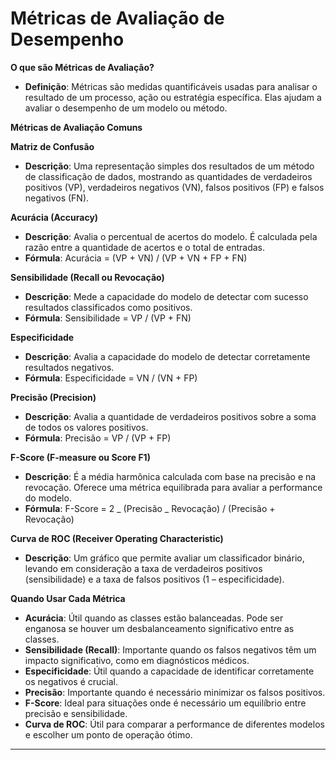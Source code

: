 # **Métricas de Avaliação de Desempenho**

**O que são Métricas de Avaliação?**

- **Definição**: Métricas são medidas quantificáveis usadas para analisar o resultado de um processo, ação ou estratégia específica. Elas ajudam a avaliar o desempenho de um modelo ou método.

**Métricas de Avaliação Comuns**

**Matriz de Confusão**

- **Descrição**: Uma representação simples dos resultados de um método de classificação de dados, mostrando as quantidades de verdadeiros positivos (VP), verdadeiros negativos (VN), falsos positivos (FP) e falsos negativos (FN).

**Acurácia (Accuracy)**

- **Descrição**: Avalia o percentual de acertos do modelo. É calculada pela razão entre a quantidade de acertos e o total de entradas.
- **Fórmula**:
  Acurácia = (VP + VN) / (VP + VN + FP + FN)

**Sensibilidade (Recall ou Revocação)**

- **Descrição**: Mede a capacidade do modelo de detectar com sucesso resultados classificados como positivos.
- **Fórmula**:
  Sensibilidade = VP / (VP + FN)

**Especificidade**

- **Descrição**: Avalia a capacidade do modelo de detectar corretamente resultados negativos.
- **Fórmula**:
  Especificidade = VN / (VN + FP)

**Precisão (Precision)**

- **Descrição**: Avalia a quantidade de verdadeiros positivos sobre a soma de todos os valores positivos.
- **Fórmula**:
  Precisão = VP / (VP + FP)

**F-Score (F-measure ou Score F1)**

- **Descrição**: É a média harmônica calculada com base na precisão e na revocação. Oferece uma métrica equilibrada para avaliar a performance do modelo.
- **Fórmula**:
  F-Score = 2 _ (Precisão _ Revocação) / (Precisão + Revocação)

**Curva de ROC (Receiver Operating Characteristic)**

- **Descrição**: Um gráfico que permite avaliar um classificador binário, levando em consideração a taxa de verdadeiros positivos (sensibilidade) e a taxa de falsos positivos (1 – especificidade).

**Quando Usar Cada Métrica**

- **Acurácia**: Útil quando as classes estão balanceadas. Pode ser enganosa se houver um desbalanceamento significativo entre as classes.
- **Sensibilidade (Recall)**: Importante quando os falsos negativos têm um impacto significativo, como em diagnósticos médicos.
- **Especificidade**: Útil quando a capacidade de identificar corretamente os negativos é crucial.
- **Precisão**: Importante quando é necessário minimizar os falsos positivos.
- **F-Score**: Ideal para situações onde é necessário um equilíbrio entre precisão e sensibilidade.
- **Curva de ROC**: Útil para comparar a performance de diferentes modelos e escolher um ponto de operação ótimo.

---

